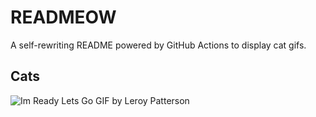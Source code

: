 # READMEOW

A self-rewriting README powered by GitHub Actions to display cat gifs.

## Cats

![Im Ready Lets Go GIF by Leroy Patterson](https://media0.giphy.com/media/CjmvTCZf2U3p09Cn0h/200.gif?cid=9acd02danj1wd4dma4rynn45s3xi2901s60644k1cjie1f75&ep=v1_gifs_search&rid=200.gif&ct=g)
